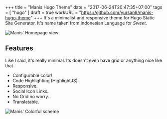 +++
title = "Manis Hugo Theme"
date = "2017-06-24T20:47:35+07:00"
tags = [
  "hugo"
]
draft = true
workURL = "https://github.com/yursan9/manis-hugo-theme"
+++
It's a minimalist and responsive theme for Hugo Static Site Generator. It's
name taken from Indonesian Language for *Sweet*.

![Manis' Homepage view](https://raw.githubusercontent.com/yursan9/manis-hugo-theme/master/images/tn.png)

## Features

Like I said, it's really minimal. Its doesn't even have grid or anything nice like that.

- Configurable color!
- Code Highlighting (HighlightJS).
- Responsive.
- Social Icon Links.
- No Grid no worry.
- Translatable.

![Manis' Colorful scheme](https://raw.githubusercontent.com/yursan9/manis-hugo-theme/master/images/blue-red.png)
